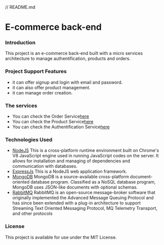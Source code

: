 // README.md
# E-commerce back-end
### Introduction
This project is an e-commerce back-end built with a micro services architecture to manage authentification, products and orders. 
### Project Support Features
* it can offer signup and login with email and password.
* it can also offer product management.
* it can manage order creation.

### The services
* You can check the Order Service[here](https://github.com/MohamedRach/e-commerce_microservice_orderService) 
* You can check the Product Service[here](https://github.com/MohamedRach/ecommerce_microservice_ProductService) 
* You can check the Authentification Service[here](https://github.com/MohamedRach/e-commerce_microservice_authService) 
### Technologies Used
* [NodeJS](https://nodejs.org/) This is a cross-platform runtime environment built on Chrome's V8 JavaScript engine used in running JavaScript codes on the server. It allows for installation and managing of dependencies and communication with databases.
* [ExpressJs](https://expressjs.com/) This is a NodeJS web application framework.
* [MongoDB](https://www.mongodb.com/) MongoDB is a source-available cross-platform document-oriented database program. Classified as a NoSQL database program, MongoDB uses JSON-like documents with optional schemas.
* [RabbitMQ](https://www.rabbitmq.com/) RabbitMQ is an open-source message-broker software that originally implemented the Advanced Message Queuing Protocol and has since been extended with a plug-in architecture to support Streaming Text Oriented Messaging Protocol, MQ Telemetry Transport, and other protocols

### License
This project is available for use under the MIT License.
